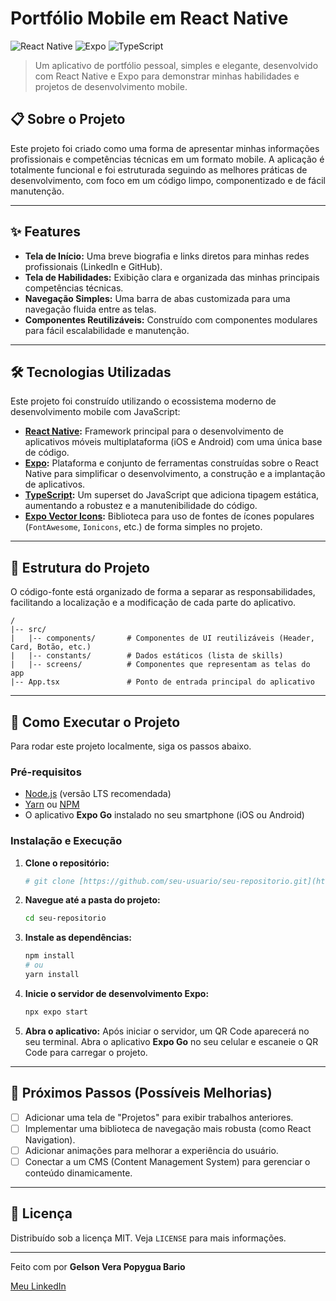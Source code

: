 # Portfólio Mobile em React Native

![React Native](https://img.shields.io/badge/React_Native-20232A?style=for-the-badge&logo=react&logoColor=61DAFB)
![Expo](https://img.shields.io/badge/Expo-000020?style=for-the-badge&logo=expo&logoColor=white)
![TypeScript](https://img.shields.io/badge/TypeScript-3178C6?style=for-the-badge&logo=typescript&logoColor=white)

> Um aplicativo de portfólio pessoal, simples e elegante, desenvolvido com React Native e Expo para demonstrar minhas habilidades e projetos de desenvolvimento mobile.


## 📋 Sobre o Projeto

Este projeto foi criado como uma forma de apresentar minhas informações profissionais e competências técnicas em um formato mobile. A aplicação é totalmente funcional e foi estruturada seguindo as melhores práticas de desenvolvimento, com foco em um código limpo, componentizado e de fácil manutenção.

---

## ✨ Features

-   **Tela de Início:** Uma breve biografia e links diretos para minhas redes profissionais (LinkedIn e GitHub).
-   **Tela de Habilidades:** Exibição clara e organizada das minhas principais competências técnicas.
-   **Navegação Simples:** Uma barra de abas customizada para uma navegação fluida entre as telas.
-   **Componentes Reutilizáveis:** Construído com componentes modulares para fácil escalabilidade e manutenção.

---

## 🛠️ Tecnologias Utilizadas

Este projeto foi construído utilizando o ecossistema moderno de desenvolvimento mobile com JavaScript:

-   **[React Native](https://reactnative.dev/):** Framework principal para o desenvolvimento de aplicativos móveis multiplataforma (iOS e Android) com uma única base de código.
-   **[Expo](https://expo.dev/):** Plataforma e conjunto de ferramentas construídas sobre o React Native para simplificar o desenvolvimento, a construção e a implantação de aplicativos.
-   **[TypeScript](https://www.typescriptlang.org/):** Um superset do JavaScript que adiciona tipagem estática, aumentando a robustez e a manutenibilidade do código.
-   **[Expo Vector Icons](https://docs.expo.dev/guides/icons/):** Biblioteca para uso de fontes de ícones populares (`FontAwesome`, `Ionicons`, etc.) de forma simples no projeto.

---

## 📂 Estrutura do Projeto

O código-fonte está organizado de forma a separar as responsabilidades, facilitando a localização e a modificação de cada parte do aplicativo.

```
/
|-- src/
|   |-- components/       # Componentes de UI reutilizáveis (Header, Card, Botão, etc.)
|   |-- constants/        # Dados estáticos (lista de skills)
|   |-- screens/          # Componentes que representam as telas do app
|-- App.tsx               # Ponto de entrada principal do aplicativo
```

---

## 🚀 Como Executar o Projeto

Para rodar este projeto localmente, siga os passos abaixo.

### Pré-requisitos

-   [Node.js](https://nodejs.org/en/) (versão LTS recomendada)
-   [Yarn](https://classic.yarnpkg.com/en/docs/install) ou [NPM](https://www.npmjs.com/get-npm)
-   O aplicativo **Expo Go** instalado no seu smartphone (iOS ou Android)

### Instalação e Execução

1.  **Clone o repositório:**
    ```bash
    # git clone [https://github.com/seu-usuario/seu-repositorio.git](https://github.com/seu-usuario/seu-repositorio.git)
    ```

2.  **Navegue até a pasta do projeto:**
    ```bash
    cd seu-repositorio
    ```

3.  **Instale as dependências:**
    ```bash
    npm install
    # ou
    yarn install
    ```

4.  **Inicie o servidor de desenvolvimento Expo:**
    ```bash
    npx expo start
    ```

5.  **Abra o aplicativo:**
    Após iniciar o servidor, um QR Code aparecerá no seu terminal. Abra o aplicativo **Expo Go** no seu celular e escaneie o QR Code para carregar o projeto.

---

## 🔮 Próximos Passos (Possíveis Melhorias)

-   [ ] Adicionar uma tela de "Projetos" para exibir trabalhos anteriores.
-   [ ] Implementar uma biblioteca de navegação mais robusta (como React Navigation).
-   [ ] Adicionar animações para melhorar a experiência do usuário.
-   [ ] Conectar a um CMS (Content Management System) para gerenciar o conteúdo dinamicamente.

---

## 📄 Licença

Distribuído sob a licença MIT. Veja `LICENSE` para mais informações.

---

Feito com por **Gelson Vera Popygua Bario**

[Meu LinkedIn](https://www.linkedin.com/in/gelsonbario)
